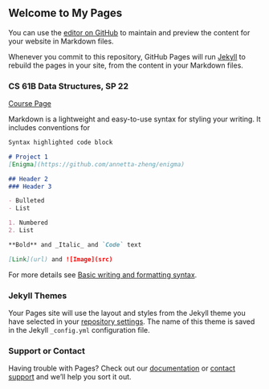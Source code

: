 ## Welcome to My Pages

You can use the [editor on GitHub](https://github.com/annetta-zheng/annetta-zheng/edit/gh-pages/index.md) to maintain and preview the content for your website in Markdown files.

Whenever you commit to this repository, GitHub Pages will run [Jekyll](https://jekyllrb.com/) to rebuild the pages in your site, from the content in your Markdown files.

### CS 61B Data Structures, SP 22
[Course Page](https://inst.eecs.berkeley.edu/~cs61b/sp22/index.html)

Markdown is a lightweight and easy-to-use syntax for styling your writing. It includes conventions for

```markdown
Syntax highlighted code block

# Project 1
[Enigma](https://github.com/annetta-zheng/enigma)

## Header 2
### Header 3

- Bulleted
- List

1. Numbered
2. List

**Bold** and _Italic_ and `Code` text

[Link](url) and ![Image](src)
```

For more details see [Basic writing and formatting syntax](https://docs.github.com/en/github/writing-on-github/getting-started-with-writing-and-formatting-on-github/basic-writing-and-formatting-syntax).

### Jekyll Themes

Your Pages site will use the layout and styles from the Jekyll theme you have selected in your [repository settings](https://github.com/annetta-zheng/annetta-zheng/settings/pages). The name of this theme is saved in the Jekyll `_config.yml` configuration file.

### Support or Contact

Having trouble with Pages? Check out our [documentation](https://docs.github.com/categories/github-pages-basics/) or [contact support](https://support.github.com/contact) and we’ll help you sort it out.
